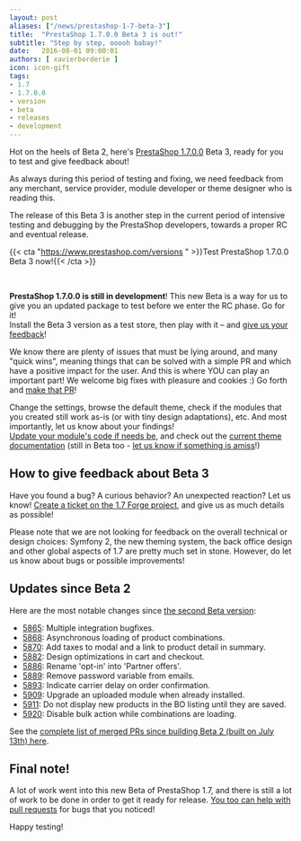 ```yaml
---
layout: post
aliases: ["/news/prestashop-1-7-beta-3"]
title:  "PrestaShop 1.7.0.0 Beta 3 is out!"
subtitle: "Step by step, ooooh babay!"
date:   2016-08-01 09:00:01
authors: [ xavierborderie ]
icon: icon-gift
tags:
- 1.7
- 1.7.0.0
- version
- beta
- releases
- development
---
```


Hot on the heels of Beta 2, here's [PrestaShop 1.7.0.0](https://www.prestashop.com/en/1.7) Beta 3, ready for you to test and give feedback about!

As always during this period of testing and fixing, we need feedback from any merchant, service provider, module developer or theme designer who is reading this.

The release of this Beta 3 is another step in the current period of intensive testing and debugging by the PrestaShop developers, towards a proper RC and eventual release.

{{< cta "https://www.prestashop.com/versions " >}}Test PrestaShop 1.7.0.0 Beta 3 now!{{< /cta >}}

<br/>

**PrestaShop 1.7.0.0 is still in development**! This new Beta is a way for us to give you an updated package to test before we enter the RC phase. Go for it!<br/>
Install the Beta 3 version as a test store, then play with it – and [give us your feedback](http://forge.prestashop.com/secure/CreateIssue%21default.jspa?selectedProjectId=11322&issuetype=1)!

We know there are plenty of issues that must be lying around, and many "quick wins", meaning things that can be solved with a simple PR and which have a positive impact for the user. And this is where YOU can play an important part!
We welcome big fixes with pleasure and cookies :) Go forth and [make that PR](https://github.com/PrestaShop/PrestaShop/tree/develop)!

Change the settings, browse the default theme, check if the modules that you created still work as-is (or with tiny design adaptations), etc. And most importantly, let us know about your findings!<br/>
[Update your module's code if needs be](http://build.prestashop.com/news/module-development-changes-in-17/), and check out the [current theme documentation](https://github.com/PrestaShop/docs/blob/master/TABLE%20OF%20CONTENT.md) (still in Beta too - [let us know if something is amiss](https://github.com/PrestaShop/docs/issues)!)


## How to give feedback about Beta 3

Have you found a bug? A curious behavior? An unexpected reaction? Let us know! [Create a ticket on the 1.7 Forge project](http://forge.prestashop.com/secure/CreateIssue%21default.jspa?selectedProjectId=11322&issuetype=1), and give us as much details as possible!

Please note that we are not looking for feedback on the overall technical or design choices: Symfony 2, the new theming system, the back office design and other global aspects of 1.7 are pretty much set in stone. However, do let us know about bugs or possible improvements!


## Updates since Beta 2

Here are the most notable changes since [the second Beta version](http://build.prestashop.com/news/prestashop-17-beta2/):

 * [5865](https://github.com/PrestaShop/PrestaShop/pull/5865): Multiple integration bugfixes.
 * [5868](https://github.com/PrestaShop/PrestaShop/pull/5868): Asynchronous loading of product combinations.
 * [5870](https://github.com/PrestaShop/PrestaShop/pull/5870): Add taxes to modal and a link to product detail in summary.
 * [5882](https://github.com/PrestaShop/PrestaShop/pull/5882): Design optimizations in cart and checkout.
 * [5886](https://github.com/PrestaShop/PrestaShop/pull/5886): Rename 'opt-in' into 'Partner offers'.
 * [5889](https://github.com/PrestaShop/PrestaShop/pull/5889): Remove password variable from emails.
 * [5893](https://github.com/PrestaShop/PrestaShop/pull/5893): Indicate carrier delay on order confirmation.
 * [5909](https://github.com/PrestaShop/PrestaShop/pull/5909): Upgrade an uploaded module when already installed.
 * [5911](https://github.com/PrestaShop/PrestaShop/pull/5911): Do not display new products in the BO listing until they are saved.
 * [5920](https://github.com/PrestaShop/PrestaShop/pull/5920): Disable bulk action while combinations are loading.


See the [complete list of merged PRs since building Beta 2 (built on July 13th) here](https://github.com/PrestaShop/PrestaShop/pulls?utf8=%E2%9C%93&q=is%3Apr%20is%3Aclosed%20base%3Adevelop%20merged%3A2016-07-13..2016-07-28%20sort%3Acreated-asc%20).


## Final note!

A lot of work went into this new Beta of PrestaShop 1.7, and there is still a lot of work to be done in order to get it ready for release. [You too can help with pull requests](https://github.com/PrestaShop/PrestaShop/tree/develop) for bugs that you noticed!

Happy testing!
